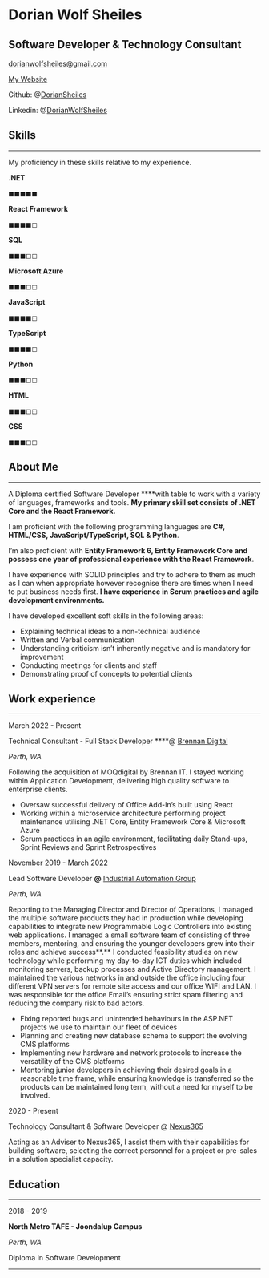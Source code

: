 # Dorian Wolf Sheiles

## Software Developer & Technology Consultant

dorianwolfsheiles@gmail.com

[My Website](http://softwaresamurai.net)

Github: @[DorianSheiles](https://github.com/DorianSheiles)

Linkedin: @[DorianWolfSheiles](https://www.linkedin.com/in/DorianWolfSheiles/)

## Skills

---

My proficiency in these skills relative to my experience.

**.NET**

◼◼◼◼◼

**React Framework**

◼◼◼◼◻

**SQL**

◼◼◼◻◻

**Microsoft Azure**

◼◼◼◻◻

**JavaScript**

◼◼◼◼◻

**TypeScript**

◼◼◼◼◻

**Python**

◼◼◼◻◻

**HTML**

◼◼◼◻◻

**CSS**

◼◼◼◻◻

## About Me

---

A Diploma certified Software Developer ****with table to work with a variety of languages, frameworks and tools. **My primary skill set consists of .NET Core and the React Framework.**

I am proficient with the following programming languages are **C#, HTML/CSS, JavaScript/TypeScript, SQL & Python**. 

I’m also proficient with **Entity Framework 6, Entity Framework Core and possess one year of professional experience with the React Framework**. 

I have experience with SOLID principles and try to adhere to them as much as I can when appropriate however recognise there are times when I need to put business needs first.  **I have experience in Scrum practices and agile development environments.** 

I have developed excellent soft skills in the following areas: 

- Explaining technical ideas to a non-technical audience
- Written and Verbal communication
- Understanding criticism isn’t inherently negative and is mandatory for improvement
- Conducting meetings for clients and staff
- Demonstrating proof of concepts to potential clients

## Work experience

---

March 2022 - Present

Technical Consultant - Full Stack Developer ****@ [Brennan Digital](https://www.brennanit.com.au/)

*Perth, WA*

Following the acquisition of MOQdigital by Brennan IT. I stayed working within Application Development, delivering high quality software to enterprise clients. 

- Oversaw successful delivery of Office Add-In’s built using React
- Working within a microservice architecture performing project maintenance utilising .NET Core, Entity Framework Core & Microsoft Azure
- Scrum practices in an agile environment, facilitating daily Stand-ups,  Sprint Reviews and Sprint Retrospectives

November 2019 - March 2022

Lead Software Developer **@** [Industrial Automation Group](https://ia-group.com.au/)

*Perth, WA*

Reporting to the Managing Director and Director of Operations, I managed the multiple software products they had in production while developing capabilities to integrate new Programmable Logic Controllers into existing web applications. I managed a small software team of consisting of three members, mentoring, and ensuring the younger developers grew into their roles and achieve success**.** I conducted feasibility studies on new technology while performing my day-to-day ICT duties which included monitoring servers, backup processes and Active Directory management. I maintained the various networks in and outside the office including four different VPN servers for remote site access and our office WIFI and LAN. I was responsible for the office Email’s ensuring strict spam filtering and reducing the company risk to bad actors.

- Fixing reported bugs and unintended behaviours in the ASP.NET projects we use to maintain our fleet of devices
- Planning and creating new database schema to support the evolving CMS platforms
- Implementing new hardware and network protocols to increase the versatility of the CMS platforms
- Mentoring junior developers in achieving their desired goals in a reasonable time frame, while ensuring knowledge is transferred so the products can be maintained long term, without a need for myself to be involved.

2020  - Present

Technology Consultant & Software Developer @ [Nexus365](http://nexus365.com.au)

Acting as an Adviser to Nexus365, I assist them with their capabilities for building software, selecting the correct personnel for a project or pre-sales in a solution specialist capacity.

## **Education**

---

2018 - 2019

**North Metro TAFE - Joondalup Campus**

*Perth, WA*

Diploma in Software Development

---